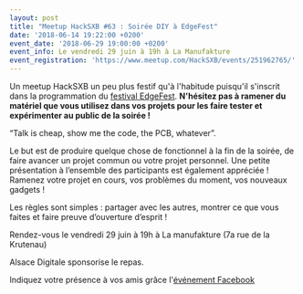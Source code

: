 ```yaml
---
layout: post
title: "Meetup HackSXB #63 : Soirée DIY à EdgeFest"
date: '2018-06-14 19:22:00 +0200'
event_date: '2018-06-29 19:00:00 +0200'
event_info: Le vendredi 29 juin à 19h à La Manufakture
event_registration: 'https://www.meetup.com/HackSXB/events/251962765/'
---
```

Un meetup HackSXB un peu plus festif qu'à l'habitude puisqu'il s'inscrit dans la programmation du <a href="http://www.edgefest.fr/" target="_blank">festival EdgeFest</a>. <strong>N'hésitez pas à ramener du matériel que vous utilisez dans vos projets pour les faire tester et expérimenter au public de la soirée !</strong>

“Talk is cheap, show me the code, the PCB, whatever”.

Le but est de produire quelque chose de fonctionnel à la fin de la soirée, de faire avancer un projet commun ou votre projet personnel. Une petite présentation à l’ensemble des participants est également appréciée ! Ramenez votre projet en cours, vos problèmes du moment, vos nouveaux gadgets !

Les règles sont simples : partager avec les autres, montrer ce que vous faites et faire preuve d’ouverture d’esprit !

Rendez-vous le vendredi 29 juin à 19h à La manufakture (7a rue de la Krutenau)

Alsace Digitale sponsorise le repas. 

Indiquez votre présence à vos amis grâce l'[événement Facebook](https://www.facebook.com/events/182020319165792/)
